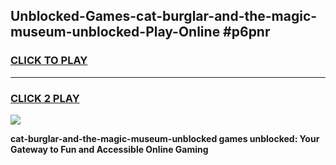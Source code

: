 
## Unblocked-Games-cat-burglar-and-the-magic-museum-unblocked-Play-Online #p6pnr
<h3>
<a href="https://news.freeplayer.one?title=cat-burglar-and-the-magic-museum-unblocked&ref=3">CLICK TO PLAY</a></h3>
<hr>

<h3>
<a href="https://news.freeplayer.one?title=cat-burglar-and-the-magic-museum-unblocked&ref=3">CLICK 2 PLAY</a>
  
</h3>

<a href="https://news.freeplayer.one?title=cat-burglar-and-the-magic-museum-unblocked&ref=3"><img src="https://clearcache.store/games.png"></a>


**cat-burglar-and-the-magic-museum-unblocked games unblocked: Your Gateway to Fun and Accessible Online Gaming**
